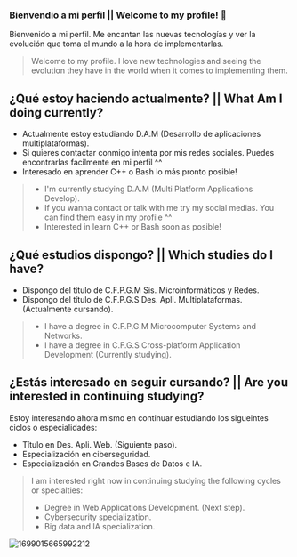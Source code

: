### Bienvendio a mi perfil || Welcome to my profile! 👋
  Bienvenido a mi perfil. Me encantan las nuevas tecnologías y ver la evolución que toma el mundo a la hora de implementarlas.
  
  >Welcome to my profile. I love new technologies and seeing the evolution they have in the world when it comes to implementing them.

## ¿Qué estoy haciendo actualmente? || What Am I doing currently?

* Actualmente estoy estudiando D.A.M (Desarrollo de aplicaciones multiplataformas).
* Si quieres contactar conmigo intenta por mis redes sociales. Puedes encontrarlas facilmente en mi perfil ^^
* Interesado en aprender C++ o Bash lo más pronto posible!

>* I'm currently studying D.A.M (Multi Platform Applications Develop).
>* If you wanna contact or talk with me try my social medias. You can find them easy in my profile ^^
>* Interested in learn C++ or Bash soon as posible! 

## ¿Qué estudios dispongo? || Which studies do I have?

  * Dispongo del título de C.F.P.G.M Sis. Microinformáticos y Redes.
  * Dispongo del título de C.F.P.G.S Des. Apli. Multiplataformas. (Actualmente cursando).

  >* I have a degree in C.F.P.G.M Microcomputer Systems and Networks.
  >* I have a degree in C.F.G.S Cross-platform Application Development (Currently studying).

## ¿Estás interesado en seguir cursando? || Are you interested in continuing studying?

Estoy interesando ahora mismo en continuar estudiando los sigueintes ciclos o especialidades:

  * Título en Des. Apli. Web. (Siguiente paso).
  * Especialización en ciberseguridad.
  * Especialización en Grandes Bases de Datos e IA.

>I am interested right now in continuing studying the following cycles or specialties:
>* Degree in Web Applications Development. (Next step).
>* Cybersecurity specialization.
>* Big data and IA specialization.

![1699015665992212](https://github.com/Mogekw/Mogekw/assets/126154508/73dc5d0e-d273-4486-bb90-243d13442c3e)
